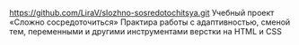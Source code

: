 https://github.com/LiraV/slozhno-sosredotochitsya.git
Учебный проект «Сложно сосредоточиться»
Практира работы с адаптивностью, сменой тем, переменными и другими инструментами верстки на HTML и CSS
